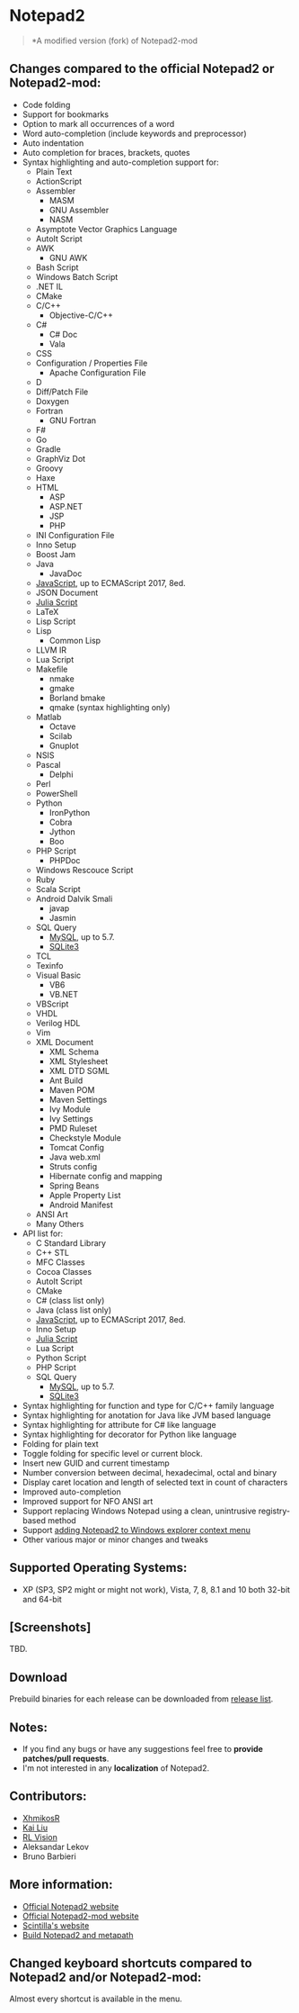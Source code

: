 # Notepad2

> *A modified version (fork) of Notepad2-mod

## Changes compared to the official Notepad2 or Notepad2-mod:

* Code folding
* Support for bookmarks
* Option to mark all occurrences of a word
* Word auto-completion (include keywords and preprocessor)
* Auto indentation
* Auto completion for braces, brackets, quotes
* Syntax highlighting and auto-completion support for:
	* Plain Text
	* ActionScript
	* Assembler
		* MASM
		* GNU Assembler
		* NASM
	* Asymptote Vector Graphics Language
	* AutoIt Script
	* AWK
		* GNU AWK
	* Bash Script
	* Windows Batch Script
	* .NET IL
	* CMake
	* C/C++
		* Objective-C/C++
	* C#
		* C# Doc
		* Vala
	* CSS
	* Configuration / Properties File
		* Apache Configuration File
	* D
	* Diff/Patch File
	* Doxygen
	* Fortran
		* GNU Fortran
	* F#
	* Go
	* Gradle
	* GraphViz Dot
	* Groovy
	* Haxe
	* HTML
		* ASP
		* ASP.NET
		* JSP
		* PHP
	* INI Configuration File
	* Inno Setup
	* Boost Jam
	* Java
		* JavaDoc
	* [JavaScript](../master/tools/lang/JavaScript.js), up to ECMAScript 2017, 8ed.
	* JSON Document
	* [Julia Script](https://julialang.org/)
	* LaTeX
	* Lisp Script
	* Lisp
		* Common Lisp
	* LLVM IR
	* Lua Script
	* Makefile
		* nmake
		* gmake
		* Borland bmake
		* qmake (syntax highlighting only)
	* Matlab
		* Octave
		* Scilab
		* Gnuplot
	* NSIS
	* Pascal
		* Delphi
	* Perl
	* PowerShell
	* Python
		* IronPython
		* Cobra
		* Jython
		* Boo
	* PHP Script
		* PHPDoc
	* Windows Rescouce Script
	* Ruby
	* Scala Script
	* Android Dalvik Smali
		* javap
		* Jasmin
	* SQL Query
		* [MySQL](../master/tools/lang/MySQL.sql), up to 5.7.
		* [SQLite3](../master/tools/lang/SQLite3.sql)
	* TCL
	* Texinfo
	* Visual Basic
		* VB6
		* VB.NET
	* VBScript
	* VHDL
	* Verilog HDL
	* Vim
	* XML Document
		* XML Schema
		* XML Stylesheet
		* XML DTD SGML
		* Ant Build
		* Maven POM
		* Maven Settings
		* Ivy Module
		* Ivy Settings
		* PMD Ruleset
		* Checkstyle Module
		* Tomcat Config
		* Java web.xml
		* Struts config
		* Hibernate config and mapping
		* Spring Beans
		* Apple Property List
		* Android Manifest
	* ANSI Art
	* Many Others
* API list for:
	* C Standard Library
	* C++ STL
	* MFC Classes
	* Cocoa Classes
	* AutoIt Script
	* CMake
	* C# (class list only)
	* Java (class list only)
	* [JavaScript](../master/tools/lang/JavaScript.js), up to ECMAScript 2017, 8ed.
	* Inno Setup
	* [Julia Script](https://julialang.org/)
	* Lua Script
	* Python Script
	* PHP Script
	* SQL Query
		* [MySQL](../master/tools/lang/MySQL.sql), up to 5.7.
		* [SQLite3](../master/tools/lang/SQLite3.sql)
* Syntax highlighting for function and type for C/C++ family language
* Syntax highlighting for anotation for Java like JVM based language
* Syntax highlighting for attribute for C# like language
* Syntax highlighting for decorator for Python like language
* Folding for plain text
* Toggle folding for specific level or current block.
* Insert new GUID and current timestamp
* Number conversion between decimal, hexadecimal, octal and binary
* Display caret location and length of selected text in count of characters
* Improved auto-completion
* Improved support for NFO ANSI art
* Support replacing Windows Notepad using a clean, unintrusive registry-based method
* Support [adding Notepad2 to Windows explorer context menu](https://github.com/zufuliu/notepad2/wiki/Open-with-Notepad2)
* Other various major or minor changes and tweaks

## Supported Operating Systems:
* XP (SP3, SP2 might or might not work), Vista, 7, 8, 8.1 and 10 both 32-bit and 64-bit

## [Screenshots]
TBD.

## Download
Prebuild binaries for each release can be downloaded from [release list](https://github.com/zufuliu/notepad2/releases).

## Notes:
* If you find any bugs or have any suggestions feel free to **provide patches/pull requests**.
* I'm not interested in any **localization** of Notepad2.

## Contributors:
* [XhmikosR](https://xhmikosr.github.io/notepad2-mod/)
* [Kai Liu](http://code.kliu.org/misc/notepad2/)
* [RL Vision](http://www.rlvision.com/notepad2/about.asp)
* Aleksandar Lekov
* Bruno Barbieri

## More information:
* [Official Notepad2 website](http://www.flos-freeware.ch/notepad2.html)
* [Official Notepad2-mod website](https://xhmikosr.github.io/notepad2-mod/)
* [Scintilla's website](http://www.scintilla.org/)
* [Build Notepad2 and metapath](https://github.com/zufuliu/notepad2/wiki/Build-Notepad2)

## Changed keyboard shortcuts compared to Notepad2 and/or Notepad2-mod:
Almost every shortcut is available in the menu.
